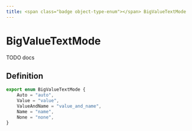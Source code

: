 ```yaml
---
title: <span class="badge object-type-enum"></span> BigValueTextMode
---
```

# <span class="badge object-type-enum"></span> BigValueTextMode

TODO docs

## Definition

```typescript
export enum BigValueTextMode {
	Auto = "auto",
	Value = "value",
	ValueAndName = "value_and_name",
	Name = "name",
	None = "none",
}

```
